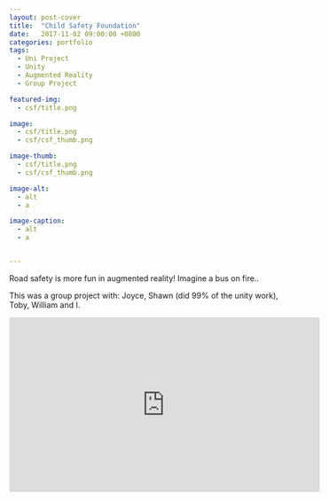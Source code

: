 ```yaml
---
layout: post-cover
title:  "Child Safety Foundation"
date:   2017-11-02 09:00:00 +0800
categories: portfolio
tags:
  - Uni Project
  - Unity
  - Augmented Reality
  - Group Project

featured-img:
  - csf/title.png

image:
  - csf/title.png
  - csf/csf_thumb.png

image-thumb:
  - csf/title.png
  - csf/csf_thumb.png

image-alt:
  - alt
  - a

image-caption:
  - alt
  - a


---
```



Road safety is more fun in augmented reality! Imagine a bus on fire..

This was a group project with: Joyce, Shawn (did 99% of the unity work), Toby, William and I. 

<iframe width="560" height="315" src="https://www.youtube.com/embed/ql8dUW_6VgE" frameborder="0" allowfullscreen></iframe>